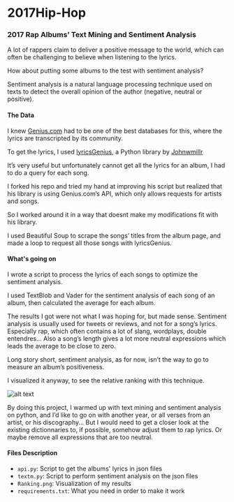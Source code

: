 # 2017Hip-Hop

### 2017 Rap Albums’ Text Mining and Sentiment Analysis

A lot of rappers claim to deliver a positive message to the world, which can often be challenging to believe when listening to the lyrics.

How about putting some albums to the test with sentiment analysis?

Sentiment analysis is a natural language processing technique used on texts to detect the overall opinion of the author (negative, neutral or positive).

#### The Data

I knew [Genius.com](https://genius.com/) had to be one of the best databases for this, where the lyrics are transcripted by its community.

To get the lyrics, I used [lyricsGenius](https://github.com/johnwmillr/LyricsGenius), a Python library by [Johnwmillr](https://github.com/johnwmillr)

It’s very useful but unfortunately cannot get all the lyrics for an album, I had to do a query for each song.

I forked his repo and tried my hand at improving his script but realized that his library is using Genius.com’s API, which only allows requests for artists and songs.

So I worked around it in a way that doesnt make my modifications fit with his library.  

I used Beautiful Soup to scrape the songs’ titles from the album page, and made a loop to request all those songs with lyricsGenius.

#### What's going on

I wrote a script to process the lyrics of each songs to optimize the sentiment analysis.

I used TextBlob and Vader for the sentiment analysis of each song of an album, then calculated the average for each album.

The results I got were not what I was hoping for, but made sense. Sentiment analysis is usually used for tweets or reviews, and not for a song’s lyrics. Especially rap, which often contains a lot of slang, wordplays, double entendres... Also a song’s length gives a lot more neutral expressions which leads the average to be close to zero.

Long story short, sentiment analysis, as for now, isn’t the way to go to measure an album’s positiveness.

I visualized it anyway, to see the relative ranking with this technique.

![alt text](https://github.com/Hugo-Nattagh/2017-Hip-Hop/blob/master/Ranking.png)

By doing this project, I warmed up with text mining and sentiment analysis on python, and I’d like to go on with another year, or all verses from an artist, or his discography... But I would need to get a closer look at the existing dictionnaries to, if possible, somehow adjust them to rap lyrics. Or maybe remove all expressions that are too neutral.

#### Files Description

- `api.py`: Script to get the albums' lyrics in json files
- `textm.py`: Script to perform sentiment analysis on the json files
- `Ranking.png`: Visualization of my results
- `requirements.txt`: What you need in order to make it work
